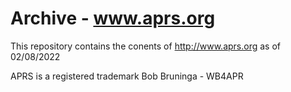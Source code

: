 # Archive - www.aprs.org

This repository contains the conents of http://www.aprs.org as of 02/08/2022

APRS is a registered trademark Bob Bruninga - WB4APR
